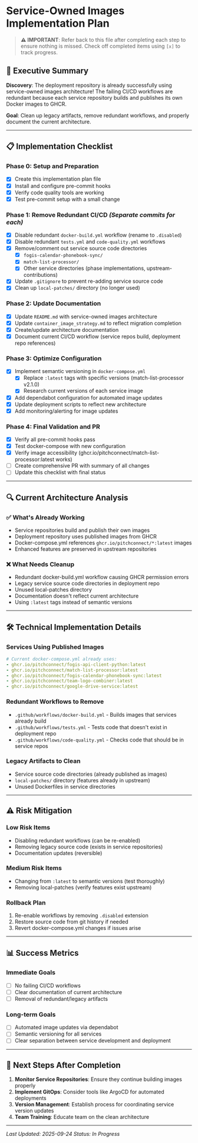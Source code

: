 # Service-Owned Images Implementation Plan

> **⚠️ IMPORTANT**: Refer back to this file after completing each step to ensure nothing is missed.
> Check off completed items using `[x]` to track progress.

## 🎯 **Executive Summary**

**Discovery**: The deployment repository is already successfully using service-owned images architecture! The failing CI/CD workflows are redundant because each service repository builds and publishes its own Docker images to GHCR.

**Goal**: Clean up legacy artifacts, remove redundant workflows, and properly document the current architecture.

---

## 📋 **Implementation Checklist**

### **Phase 0: Setup and Preparation**
- [x] Create this implementation plan file
- [x] Install and configure pre-commit hooks
- [x] Verify code quality tools are working
- [x] Test pre-commit setup with a small change

### **Phase 1: Remove Redundant CI/CD** *(Separate commits for each)*
- [x] Disable redundant `docker-build.yml` workflow (rename to `.disabled`)
- [x] Disable redundant `tests.yml` and `code-quality.yml` workflows
- [x] Remove/comment out service source code directories
  - [x] `fogis-calendar-phonebook-sync/`
  - [x] `match-list-processor/`
  - [x] Other service directories (phase implementations, upstream-contributions)
- [x] Update `.gitignore` to prevent re-adding service source code
- [x] Clean up `local-patches/` directory (no longer used)

### **Phase 2: Update Documentation**
- [x] Update `README.md` with service-owned images architecture
- [x] Update `container_image_strategy.md` to reflect migration completion
- [x] Create/update architecture documentation
- [x] Document current CI/CD workflow (service repos build, deployment repo references)

### **Phase 3: Optimize Configuration**
- [x] Implement semantic versioning in `docker-compose.yml`
  - [x] Replace `:latest` tags with specific versions (match-list-processor v2.1.0)
  - [x] Research current versions of each service image
- [x] Add dependabot configuration for automated image updates
- [x] Update deployment scripts to reflect new architecture
- [x] Add monitoring/alerting for image updates

### **Phase 4: Final Validation and PR**
- [x] Verify all pre-commit hooks pass
- [x] Test docker-compose with new configuration
- [x] Verify image accessibility (ghcr.io/pitchconnect/match-list-processor:latest works)
- [ ] Create comprehensive PR with summary of all changes
- [ ] Update this checklist with final status

---

## 🔍 **Current Architecture Analysis**

### **✅ What's Already Working**
- Service repositories build and publish their own images
- Deployment repository uses published images from GHCR
- Docker-compose.yml references `ghcr.io/pitchconnect/*:latest` images
- Enhanced features are preserved in upstream repositories

### **❌ What Needs Cleanup**
- Redundant docker-build.yml workflow causing GHCR permission errors
- Legacy service source code directories in deployment repo
- Unused local-patches directory
- Documentation doesn't reflect current architecture
- Using `:latest` tags instead of semantic versions

---

## 🛠 **Technical Implementation Details**

### **Services Using Published Images**
```yaml
# Current docker-compose.yml already uses:
- ghcr.io/pitchconnect/fogis-api-client-python:latest
- ghcr.io/pitchconnect/match-list-processor:latest
- ghcr.io/pitchconnect/fogis-calendar-phonebook-sync:latest
- ghcr.io/pitchconnect/team-logo-combiner:latest
- ghcr.io/pitchconnect/google-drive-service:latest
```

### **Redundant Workflows to Remove**
- `.github/workflows/docker-build.yml` - Builds images that services already build
- `.github/workflows/tests.yml` - Tests code that doesn't exist in deployment repo
- `.github/workflows/code-quality.yml` - Checks code that should be in service repos

### **Legacy Artifacts to Clean**
- Service source code directories (already published as images)
- `local-patches/` directory (features already in upstream)
- Unused Dockerfiles in service directories

---

## ⚠️ **Risk Mitigation**

### **Low Risk Items**
- Disabling redundant workflows (can be re-enabled)
- Removing legacy source code (exists in service repositories)
- Documentation updates (reversible)

### **Medium Risk Items**
- Changing from `:latest` to semantic versions (test thoroughly)
- Removing local-patches (verify features exist upstream)

### **Rollback Plan**
1. Re-enable workflows by removing `.disabled` extension
2. Restore source code from git history if needed
3. Revert docker-compose.yml changes if issues arise

---

## 📊 **Success Metrics**

### **Immediate Goals**
- [ ] No failing CI/CD workflows
- [ ] Clear documentation of current architecture
- [ ] Removal of redundant/legacy artifacts

### **Long-term Goals**
- [ ] Automated image updates via dependabot
- [ ] Semantic versioning for all services
- [ ] Clear separation between service development and deployment

---

## 🔄 **Next Steps After Completion**

1. **Monitor Service Repositories**: Ensure they continue building images properly
2. **Implement GitOps**: Consider tools like ArgoCD for automated deployments
3. **Version Management**: Establish process for coordinating service version updates
4. **Team Training**: Educate team on the clean architecture

---

*Last Updated: 2025-09-24*
*Status: In Progress*
